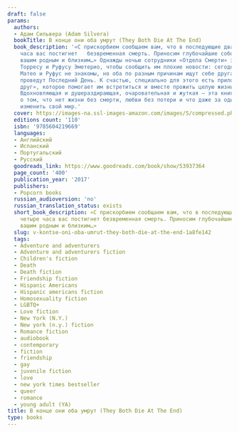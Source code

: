 ```yaml
---
draft: false
params:
  authors:
  - Адам Сильвера (Adam Silvera)
  bookTitle: В конце они оба умрут (They Both Die At The End)
  book_description: '«С прискорбием сообщаем вам, что в последующие двадцать четыре
    часа вас постигнет   безвременная смерть. Приносим глубочайшие соболезнования
    вашим родным и близким…» Однажды ночью сотрудники «Отдела Смерти» звонят Матео
    Торресу и Руфусу Эметерио, чтобы сообщить им плохие новости: сегодня они умрут.
    Матео и Руфус не знакомы, но оба по разным причинам ищут себе друга, с которым
    проведут Последний День. К счастью, специально для этого есть приложение «Последний
    друг», которое помогает им встретиться и вместе прожить целую жизнь за один день.
    Вдохновляющая и душераздирающая, очаровательная и жуткая — эта книга напоминает
    о том, что нет жизни без смерти, любви без потери и что даже за один день можно
    изменить свой мир.'
  cover: https://images-na.ssl-images-amazon.com/images/S/compressed.photo.goodreads.com/books/1494333138i/33385229.jpg
  editions count: '110'
  isbn: '9785604219669'
  languages:
  - Английский
  - Испанский
  - Португальский
  - Русский
  goodreads_link: https://www.goodreads.com/book/show/53937364
  page_count: '400'
  publication_year: '2017'
  publishers:
  - Popcorn books
  russian_audioversion: 'no'
  russian_translation_status: exists
  short_book_description: «С прискорбием сообщаем вам, что в последующие двадцать
    четыре часа вас постигнет безвременная смерть. Приносим глубочайшие соболезнования
    вашим родным и близким…»
  slug: v-kontse-oni-oba-umrut-they-both-die-at-the-end-1a8fe142
  tags:
  - Adventure and adventurers
  - Adventure and adventurers fiction
  - Children's fiction
  - Death
  - Death fiction
  - Friendship fiction
  - Hispanic Americans
  - Hispanic americans fiction
  - Homosexuality fiction
  - LGBTQ+
  - Love fiction
  - New York (N.Y.)
  - New york (n.y.) fiction
  - Romance fiction
  - audiobook
  - contemporary
  - fiction
  - friendship
  - gay
  - juvenile fiction
  - love
  - new york times bestseller
  - queer
  - romance
  - young adult (YA)
title: В конце они оба умрут (They Both Die At The End)
type: books
---
```

